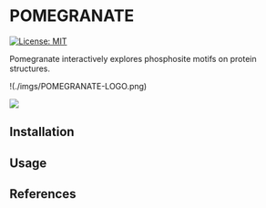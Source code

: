 # POMEGRANATE

[![License: MIT](https://img.shields.io/badge/License-MIT-yellow.svg)](https://opensource.org/licenses/MIT)

Pomegranate interactively explores phosphosite motifs on protein structures.

!(./imgs/POMEGRANATE-LOGO.png)

![]("./imgs/alphafold_comparison.gif")

## Installation 


## Usage 


## References

